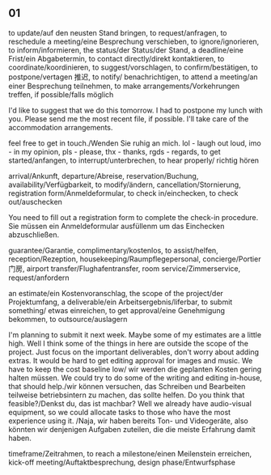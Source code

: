 ## 01
to update/auf den neusten Stand bringen, to request/anfragen, to reschedule a meeting/eine Besprechung verschieben, to ignore/ignorieren, to inform/informieren, the status/der Status/der Stand, a deadline/eine Frist/ein Abgabetermin, to contact directly/direkt kontaktieren, to coordinate/koordinieren, to suggest/vorschlagen, to confirm/bestätigen, to postpone/vertagen 推迟, to notify/ benachrichtigen, to attend a meeting/an einer Besprechung teilnehmen, to make arrangements/Vorkehrungen treffen, if possible/falls möglich

I'd like to suggest that we do this tomorrow. I had to postpone my lunch with you. Please send me the most recent file, if possible. I'll take care of the accommodation arrangements.

feel free to get in touch./Wenden Sie ruhig an mich. lol - laugh out loud, imo - in my opinion, pls - please, thx - thanks, rgds - regards, to get started/anfangen, to interrupt/unterbrechen, to hear properly/ richtig hören

arrival/Ankunft, departure/Abreise, reservation/Buchung, availability/Verfügbarkeit, to modify/ändern, cancellation/Stornierung, registration form/Anmeldeformular, to check in/einchecken, to check out/auschecken

You need to fill out a registration form to complete the check-in procedure. Sie müssen ein Anmeldeformular ausfüllenm um das Einchecken abzuschließen.

guarantee/Garantie, complimentary/kostenlos, to assist/helfen, reception/Rezeption, housekeeping/Raumpflegepersonal, concierge/Portier 门房, airport transfer/Flughafentransfer, room service/Zimmerservice, request/anfordern

an estimate/ein Kostenvoranschlag, the scope of the project/der Projektumfang, a deliverable/ein Arbeitsergebnis/liferbar, to submit something/ etwas einreichen, to get approval/eine Genehmigung bekommen, to outsource/auslagern

I'm planning to submit it next week. Maybe some of my estimates are a little high. Well I think some of the things in here are outside the scope of the project. Just focus on the important deliverables, don't worry about adding extras. It would be hard to get editing approval for images and music. We have to keep the cost baseline low/ wir werden die geplanten Kosten gering halten müssen. We could try to do some of the writing and editing in-house, that should help./wir können versuchen, das Schreiben und Bearbeiten teilweise betriebsintern zu machen, das sollte helfen. Do you think that feasible?/Denkst du, das ist machbar? Well we already have audio-visual equipment, so we could allocate tasks to those who have the most experience using it. /Naja, wir haben bereits Ton- und Videogeräte, also könnten wir denjenigen Aufgaben zuteilen, die die meiste Erfahrung damit haben. 

timeframe/Zeitrahmen, to reach a milestone/einen Meilenstein erreichen, kick-off meeting/Auftaktbesprechung, design phase/Entwurfsphase

